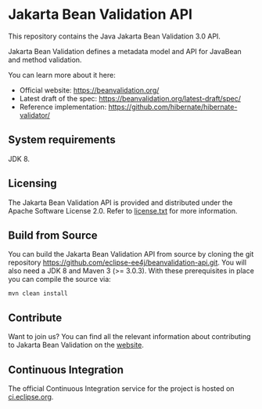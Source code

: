 # Jakarta Bean Validation API

This repository contains the Java Jakarta Bean Validation 3.0 API.

Jakarta Bean Validation defines a metadata model and API for JavaBean and method validation.

You can learn more about it here:
* Official website: <https://beanvalidation.org/>
* Latest draft of the spec: <https://beanvalidation.org/latest-draft/spec/>
* Reference implementation: <https://github.com/hibernate/hibernate-validator/>

## System requirements

JDK 8.

## Licensing

The Jakarta Bean Validation API is provided and distributed under the Apache Software License 2.0.
Refer to [license.txt](https://github.com/eclipse-ee4j/beanvalidation-api/blob/master/license.txt) for more information.

## Build from Source

You can build the Jakarta Bean Validation API from source by cloning the git repository https://github.com/eclipse-ee4j/beanvalidation-api.git.
You will also need a JDK 8 and Maven 3 (>= 3.0.3). With these prerequisites in place you can compile the source via:

    mvn clean install

## Contribute

Want to join us? You can find all the relevant information about contributing to Jakarta Bean Validation on the [website](https://beanvalidation.org/contribute/).

## Continuous Integration

The official Continuous Integration service for the project is hosted on [ci.eclipse.org](https://ci.eclipse.org/bean-validation/).
